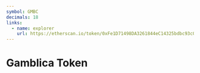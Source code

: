```yaml
---
symbol: GMBC
decimals: 18
links:
  - name: explorer
    url: https://etherscan.io/token/0xFe1D71498DA3261844eC14325bdbc93c0F7579f0
---
```


# Gamblica Token
